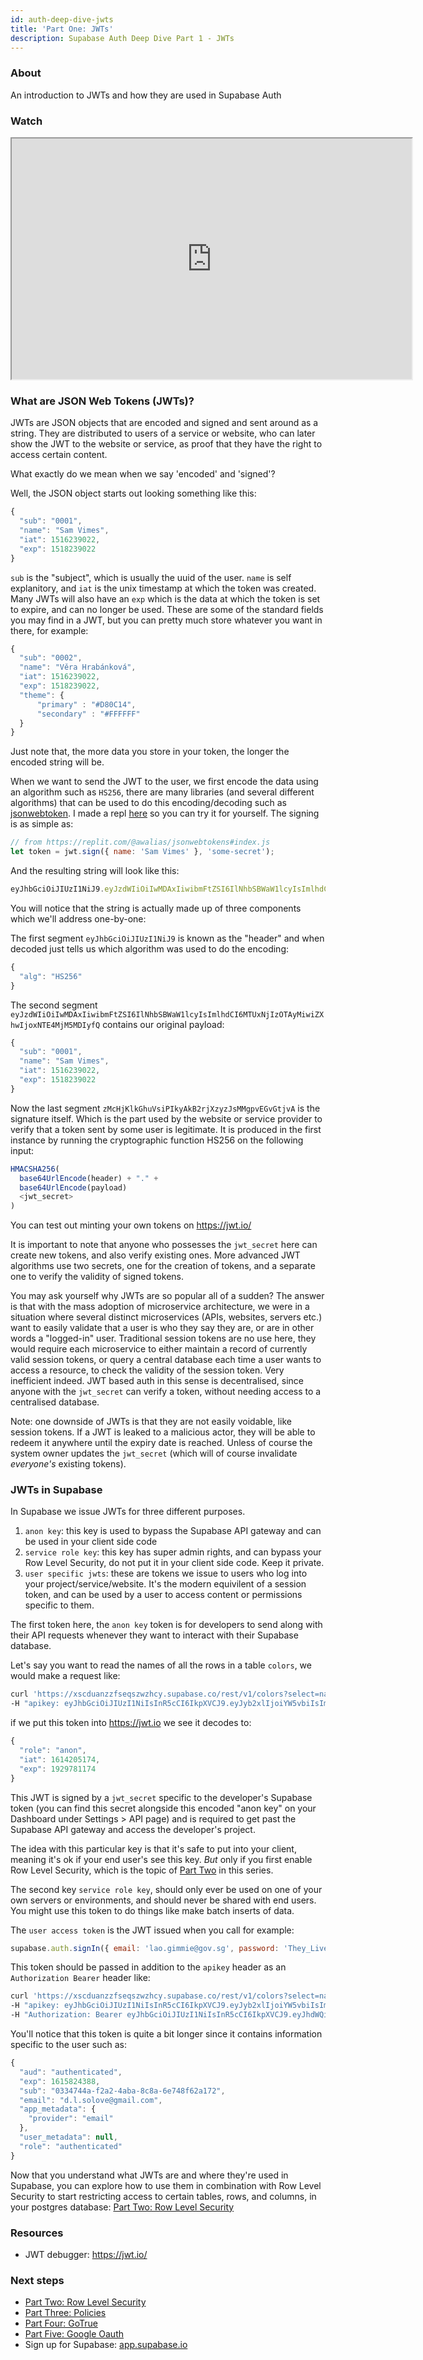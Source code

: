 ```yaml
---
id: auth-deep-dive-jwts
title: 'Part One: JWTs'
description: Supabase Auth Deep Dive Part 1 - JWTs
---
```


### About

An introduction to JWTs and how they are used in Supabase Auth


### Watch

<iframe className="w-full video-with-border" width="640" height="385" src="https://www.youtube-nocookie.com/embed/v3Exg5YpJvE" frameBorder="1" allow="accelerometer; autoplay; clipboard-write; encrypted-media; gyroscope; picture-in-picture" allowFullScreen></iframe>

### What are JSON Web Tokens (JWTs)?

JWTs are JSON objects that are encoded and signed and sent around as a string. They are distributed to users of a service or website, who can later show the JWT to the website or service, as proof that they have the right to access certain content.

What exactly do we mean when we say 'encoded' and 'signed'?

Well, the JSON object starts out looking something like this:

```js
{
  "sub": "0001",
  "name": "Sam Vimes",
  "iat": 1516239022,
  "exp": 1518239022
}
```

`sub` is the "subject", which is usually the uuid of the user. `name` is self explanitory, and `iat` is the unix timestamp at which the token was created. Many JWTs will also have an `exp` which is the data at which the token is set to expire, and can no longer be used. These are some of the standard fields you may find in a JWT, but you can pretty much store whatever you want in there, for example:

```js
{
  "sub": "0002",
  "name": "Věra Hrabánková",
  "iat": 1516239022,
  "exp": 1518239022,
  "theme": {
      "primary" : "#D80C14",
      "secondary" : "#FFFFFF"
  }
}
```

Just note that, the more data you store in your token, the longer the encoded string will be.

When we want to send the JWT to the user, we first encode the data using an algorithm such as `HS256`, there are many libraries (and several different algorithms) that can be used to do this encoding/decoding such as [jsonwebtoken](https://www.npmjs.com/package/jsonwebtoken). I made a repl [here](https://replit.com/@awalias/jsonwebtokens#index.js) so you can try it for yourself. The signing is as simple as:

```js
// from https://replit.com/@awalias/jsonwebtokens#index.js
let token = jwt.sign({ name: 'Sam Vimes' }, 'some-secret');
```

And the resulting string will look like this:

```js
eyJhbGciOiJIUzI1NiJ9.eyJzdWIiOiIwMDAxIiwibmFtZSI6IlNhbSBWaW1lcyIsImlhdCI6MTUxNjIzOTAyMiwiZXhwIjoxNTE4MjM5MDIyfQ.zMcHjKlkGhuVsiPIkyAkB2rjXzyzJsMMgpvEGvGtjvA
```

You will notice that the string is actually made up of three components which we'll address one-by-one:

The first segment `eyJhbGciOiJIUzI1NiJ9` is known as the "header" and when decoded just tells us which algorithm was used to do the encoding:

```js
{
  "alg": "HS256"
}
```

The second segment `eyJzdWIiOiIwMDAxIiwibmFtZSI6IlNhbSBWaW1lcyIsImlhdCI6MTUxNjIzOTAyMiwiZXhwIjoxNTE4MjM5MDIyfQ` contains our original payload:

```js
{
  "sub": "0001",
  "name": "Sam Vimes",
  "iat": 1516239022,
  "exp": 1518239022
}
```

Now the last segment `zMcHjKlkGhuVsiPIkyAkB2rjXzyzJsMMgpvEGvGtjvA` is the signature itself. Which is the part used by the website or service provider to verify that a token sent by some user is legitimate. It is produced in the first instance by running the cryptographic function HS256 on the following input:

```js
HMACSHA256(
  base64UrlEncode(header) + "." +
  base64UrlEncode(payload)
  <jwt_secret>
)
```

You can test out minting your own tokens on https://jwt.io/

It is important to note that anyone who possesses the `jwt_secret` here can create new tokens, and also verify existing ones. More advanced JWT algorithms use two secrets, one for the creation of tokens, and a separate one to verify the validity of signed tokens.

You may ask yourself why JWTs are so popular all of a sudden? The answer is that with the mass adoption of microservice architecture, we were in a situation where several distinct microservices (APIs, websites, servers etc.) want to easily validate that a user is who they say they are, or are in other words a "logged-in" user. Traditional session tokens are no use here, they would require each microservice to either maintain a record of currently valid session tokens, or query a central database each time a user wants to access a resource, to check the validity of the session token. Very inefficient indeed. JWT based auth in this sense is decentralised, since anyone with the `jwt_secret` can verify a token, without needing access to a centralised database.

Note: one downside of JWTs is that they are not easily voidable, like session tokens. If a JWT is leaked to a malicious actor, they will be able to redeem it anywhere until the expiry date is reached. Unless of course the system owner updates the `jwt_secret` (which will of course invalidate *everyone's* existing tokens).

### JWTs in Supabase

In Supabase we issue JWTs for three different purposes.

1. `anon key`: this key is used to bypass the Supabase API gateway and can be used in your client side code
2. `service role key`: this key has super admin rights, and can bypass your Row Level Security, do not put it in your client side code. Keep it private.
3. `user specific jwts`: these are tokens we issue to users who log into your project/service/website. It's the modern equivilent of a session token, and can be used by a user to access content or permissions specific to them.

The first token here, the `anon key` token is for developers to send along with their API requests whenever they want to interact with their Supabase database.

Let's say you want to read the names of all the rows in a table `colors`, we would make a request like:

```bash
curl 'https://xscduanzzfseqszwzhcy.supabase.co/rest/v1/colors?select=name' \
-H "apikey: eyJhbGciOiJIUzI1NiIsInR5cCI6IkpXVCJ9.eyJyb2xlIjoiYW5vbiIsImlhdCI6MTYxNDIwNTE3NCwiZXhwIjoxOTI5NzgxMTc0fQ.-NBR1WnZyQGpRLdXJfgfpszoZ0EeE6KHatJsDPLIX8c"
```

if we put this token into https://jwt.io we see it decodes to:

```js
{
  "role": "anon",
  "iat": 1614205174,
  "exp": 1929781174
}
```

This JWT is signed by a `jwt_secret` specific to the developer's Supabase token (you can find this secret alongside this encoded "anon key" on your Dashboard under Settings > API page) and is required to get past the Supabase API gateway and access the developer's project.

The idea with this particular key is that it's safe to put into your client, meaning it's ok if your end user's see this key. *But* only if you first enable Row Level Security, which is the topic of [Part Two](/docs/learn/auth-deep-dive/auth-row-level-security) in this series.

The second key `service role key`, should only ever be used on one of your own servers or environments, and should never be shared with end users. You might use this token to do things like make batch inserts of data.

The `user access token` is the JWT issued when you call for example:

```js
supabase.auth.signIn({ email: 'lao.gimmie@gov.sg', password: 'They_Live_1988!' })
```

This token should be passed in addition to the `apikey` header as an `Authorization Bearer` header like:

```bash
curl 'https://xscduanzzfseqszwzhcy.supabase.co/rest/v1/colors?select=name' \
-H "apikey: eyJhbGciOiJIUzI1NiIsInR5cCI6IkpXVCJ9.eyJyb2xlIjoiYW5vbiIsImlhdCI6MTYxNDIwNTE3NCwiZXhwIjoxOTI5NzgxMTc0fQ.-NBR1WnZyQGpRLdXJfgfpszoZ0EeE6KHatJsDPLIX8c" \
-H "Authorization: Bearer eyJhbGciOiJIUzI1NiIsInR5cCI6IkpXVCJ9.eyJhdWQiOiJhdXRoZW50aWNhdGVkIiwiZXhwIjoxNjE1ODI0Mzg4LCJzdWIiOiIwMzM0NzQ0YS1mMmEyLTRhYmEtOGM4YS02ZTc0OGY2MmExNzIiLCJlbWFpbCI6InNvbWVvbmVAZW1haWwuY29tIiwiYXBwX21ldGFkYXRhIjp7InByb3ZpZGVyIjoiZW1haWwifSwidXNlcl9tZXRhZGF0YSI6bnVsbCwicm9sZSI6ImF1dGhlbnRpY2F0ZWQifQ.I-_oSsJamtinGxniPETBf-ezAUwDW2sY9bJIThvdX9s"
```

You'll notice that this token is quite a bit longer since it contains information specific to the user such as:

```js
{
  "aud": "authenticated",
  "exp": 1615824388,
  "sub": "0334744a-f2a2-4aba-8c8a-6e748f62a172",
  "email": "d.l.solove@gmail.com",
  "app_metadata": {
    "provider": "email"
  },
  "user_metadata": null,
  "role": "authenticated"
}
```

Now that you understand what JWTs are and where they're used in Supabase, you can explore how to use them in combination with Row Level Security to start restricting access to certain tables, rows, and columns, in your postgres database: [Part Two: Row Level Security](/docs/learn/auth-deep-dive/auth-row-level-security)

### Resources

- JWT debugger: https://jwt.io/​


### Next steps

<!-- - Watch [Part One: JWTs](/docs/learn/auth-deep-dive/auth-deep-dive-jwts) -->
- [Part Two: Row Level Security](/docs/learn/auth-deep-dive/auth-row-level-security)
- [Part Three: Policies](/docs/learn/auth-deep-dive/auth-policies)
- [Part Four: GoTrue](/docs/learn/auth-deep-dive/auth-gotrue)
- [Part Five: Google Oauth](/docs/learn/auth-deep-dive/auth-google-oauth)
- Sign up for Supabase: [app.supabase.io](https://app.supabase.io)